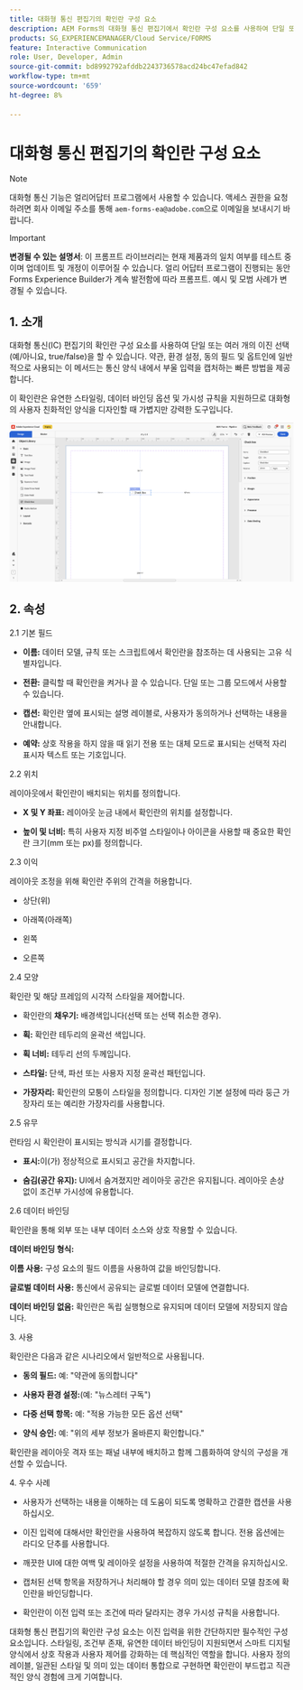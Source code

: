 ```yaml
---
title: 대화형 통신 편집기의 확인란 구성 요소
description: AEM Forms의 대화형 통신 편집기에서 확인란 구성 요소를 사용하여 단일 또는 여러 개의 이진 선택(예/아니요, true/false)을 할 수 있습니다.
products: SG_EXPERIENCEMANAGER/Cloud Service/FORMS
feature: Interactive Communication
role: User, Developer, Admin
source-git-commit: bd8992792afddb2243736578acd24bc47efad842
workflow-type: tm+mt
source-wordcount: '659'
ht-degree: 8%

---
```



# 대화형 통신 편집기의 확인란 구성 요소

>[!NOTE]
>
> 대화형 통신 기능은 얼리어답터 프로그램에서 사용할 수 있습니다. 액세스 권한을 요청하려면 회사 이메일 주소를 통해 `aem-forms-ea@adobe.com`으로 이메일을 보내시기 바랍니다.

>[!IMPORTANT]
>
> **변경될 수 있는 설명서**: 이 프롬프트 라이브러리는 현재 제품과의 일치 여부를 테스트 중이며 업데이트 및 개정이 이루어질 수 있습니다. 얼리 어답터 프로그램이 진행되는 동안 Forms Experience Builder가 계속 발전함에 따라 프롬프트. 예시 및 모범 사례가 변경될 수 있습니다.

## &#x200B;1. 소개

대화형 통신(IC) 편집기의 확인란 구성 요소를 사용하여 단일 또는 여러 개의 이진 선택(예/아니요, true/false)을 할 수 있습니다. 약관, 환경 설정, 동의 필드 및 옵트인에 일반적으로 사용되는 이 메서드는 통신 양식 내에서 부울 입력을 캡처하는 빠른 방법을 제공합니다.

이 확인란은 유연한 스타일링, 데이터 바인딩 옵션 및 가시성 규칙을 지원하므로 대화형의 사용자 친화적인 양식을 디자인할 때 가볍지만 강력한 도구입니다.

![IC 문서 찾기](/help/forms/interactive-communication/assets/checkbox.png)

## &#x200B;2. 속성

2.1 기본 필드

- **이름:** 데이터 모델, 규칙 또는 스크립트에서 확인란을 참조하는 데 사용되는 고유 식별자입니다.

- **전환:** 클릭할 때 확인란을 켜거나 끌 수 있습니다. 단일 또는 그룹 모드에서 사용할 수 있습니다.

- **캡션:** 확인란 옆에 표시되는 설명 레이블로, 사용자가 동의하거나 선택하는 내용을 안내합니다.

- **예약:** 상호 작용을 하지 않을 때 읽기 전용 또는 대체 모드로 표시되는 선택적 자리 표시자 텍스트 또는 기호입니다.

2.2 위치

레이아웃에서 확인란이 배치되는 위치를 정의합니다.

- **X 및 Y 좌표:** 레이아웃 눈금 내에서 확인란의 위치를 설정합니다.

- **높이 및 너비:** 특히 사용자 지정 비주얼 스타일이나 아이콘을 사용할 때 중요한 확인란 크기(mm 또는 px)를 정의합니다.

2.3 이익

레이아웃 조정을 위해 확인란 주위의 간격을 허용합니다.

- 상단(위)

- 아래쪽(아래쪽)

- 왼쪽

- 오른쪽

2.4 모양

확인란 및 해당 프레임의 시각적 스타일을 제어합니다.

- 확인란의 **채우기:** 배경색입니다(선택 또는 선택 취소한 경우).

- **획:** 확인란 테두리의 윤곽선 색입니다.

- **획 너비:** 테두리 선의 두께입니다.

- **스타일:** 단색, 파선 또는 사용자 지정 윤곽선 패턴입니다.

- **가장자리:** 확인란의 모퉁이 스타일을 정의합니다. 디자인 기본 설정에 따라 둥근 가장자리 또는 예리한 가장자리를 사용합니다.

2.5 유무

런타임 시 확인란이 표시되는 방식과 시기를 결정합니다.

- **표시:**&#x200B;이(가) 정상적으로 표시되고 공간을 차지합니다.

- **숨김(공간 유지):** UI에서 숨겨졌지만 레이아웃 공간은 유지됩니다. 레이아웃 손상 없이 조건부 가시성에 유용합니다.

2.6 데이터 바인딩

확인란을 통해 외부 또는 내부 데이터 소스와 상호 작용할 수 있습니다.

**데이터 바인딩 형식:**

**이름 사용:** 구성 요소의 필드 이름을 사용하여 값을 바인딩합니다.

**글로벌 데이터 사용:** 통신에서 공유되는 글로벌 데이터 모델에 연결합니다.

**데이터 바인딩 없음:** 확인란은 독립 실행형으로 유지되며 데이터 모델에 저장되지 않습니다.

&#x200B;3. 사용

확인란은 다음과 같은 시나리오에서 일반적으로 사용됩니다.

- **동의 필드:** 예: &quot;약관에 동의합니다&quot;

- **사용자 환경 설정:**(예: &quot;뉴스레터 구독&quot;)

- **다중 선택 항목:** 예: &quot;적용 가능한 모든 옵션 선택&quot;

- **양식 승인:** 예: &quot;위의 세부 정보가 올바른지 확인합니다.&quot;

확인란을 레이아웃 격자 또는 패널 내부에 배치하고 함께 그룹화하여 양식의 구성을 개선할 수 있습니다.

&#x200B;4. 우수 사례

- 사용자가 선택하는 내용을 이해하는 데 도움이 되도록 명확하고 간결한 캡션을 사용하십시오.

- 이진 입력에 대해서만 확인란을 사용하여 복잡하지 않도록 합니다. 전용 옵션에는 라디오 단추를 사용합니다.

- 깨끗한 UI에 대한 여백 및 레이아웃 설정을 사용하여 적절한 간격을 유지하십시오.

- 캡처된 선택 항목을 저장하거나 처리해야 할 경우 의미 있는 데이터 모델 참조에 확인란을 바인딩합니다.

- 확인란이 이전 입력 또는 조건에 따라 달라지는 경우 가시성 규칙을 사용합니다.

대화형 통신 편집기의 확인란 구성 요소는 이진 입력을 위한 간단하지만 필수적인 구성 요소입니다. 스타일링, 조건부 존재, 유연한 데이터 바인딩이 지원되면서 스마트 디지털 양식에서 상호 작용과 사용자 제어를 강화하는 데 핵심적인 역할을 합니다. 사용자 정의 레이블, 일관된 스타일 및 의미 있는 데이터 통합으로 구현하면 확인란이 부드럽고 직관적인 양식 경험에 크게 기여합니다.


